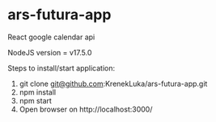 # ars-futura-app
React google calendar api 

NodeJS version = v17.5.0

Steps to install/start application:

1. git clone git@github.com:KrenekLuka/ars-futura-app.git
2. npm install
3. npm start
4. Open browser on http://localhost:3000/
